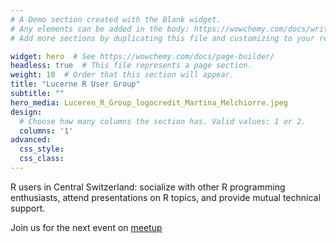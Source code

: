 ```yaml
---
# A Demo section created with the Blank widget.
# Any elements can be added in the body: https://wowchemy.com/docs/writing-markdown-latex/
# Add more sections by duplicating this file and customizing to your requirements.

widget: hero  # See https://wowchemy.com/docs/page-builder/
headless: true  # This file represents a page section.
weight: 10  # Order that this section will appear.
title: "Lucerne R User Group"
subtitle: ""
hero_media: Luceren_R_Group_logocredit_Martina_Melchiorre.jpeg
design:
  # Choose how many columns the section has. Valid values: 1 or 2.
  columns: '1'
advanced:
  css_style:
  css_class:
---
```


R users in Central Switzerland: socialize with other R programming enthusiasts, attend presentations on R topics, and provide mutual technical support.  

Join us for the next event on [meetup](https://www.meetup.com/Lucerne-R-User-Group/) 

